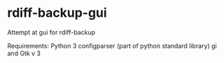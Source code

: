 # rdiff-backup-gui
Attempt at gui for rdiff-backup

Requirements:
Python 3
configparser (part of python standard library)
gi and Gtk v 3